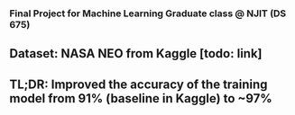 ### Final Project for Machine Learning Graduate class @ NJIT (DS 675)

## Dataset: NASA NEO from Kaggle [todo: link]
## TL;DR: Improved the accuracy of the training model from 91% (baseline in Kaggle) to ~97%
